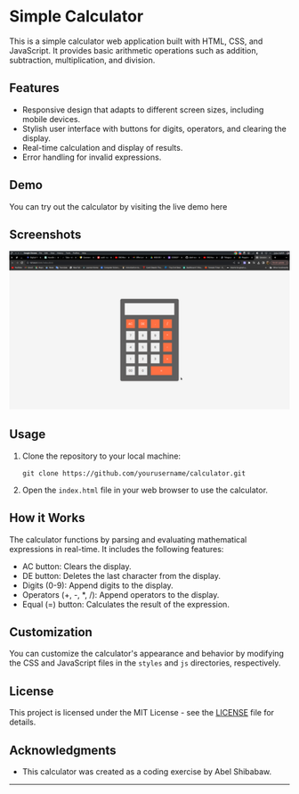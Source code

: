 # Simple Calculator

This is a simple calculator web application built with HTML, CSS, and JavaScript. It provides basic arithmetic operations such as addition, subtraction, multiplication, and division.

## Features

- Responsive design that adapts to different screen sizes, including mobile devices.
- Stylish user interface with buttons for digits, operators, and clearing the display.
- Real-time calculation and display of results.
- Error handling for invalid expressions.

## Demo

You can try out the calculator by visiting the live demo here[](#https://codsoft-calculator-theta.vercel.app/)

## Screenshots

![Calculator Screenshot](screenshotpng.png)

## Usage

1. Clone the repository to your local machine:

   ```
   git clone https://github.com/yourusername/calculator.git
   ```

2. Open the `index.html` file in your web browser to use the calculator.

## How it Works

The calculator functions by parsing and evaluating mathematical expressions in real-time. It includes the following features:

- AC button: Clears the display.
- DE button: Deletes the last character from the display.
- Digits (0-9): Append digits to the display.
- Operators (+, -, \*, /): Append operators to the display.
- Equal (=) button: Calculates the result of the expression.

## Customization

You can customize the calculator's appearance and behavior by modifying the CSS and JavaScript files in the `styles` and `js` directories, respectively.

## License

This project is licensed under the MIT License - see the [LICENSE](LICENSE) file for details.

## Acknowledgments

- This calculator was created as a coding exercise by Abel Shibabaw.

---
